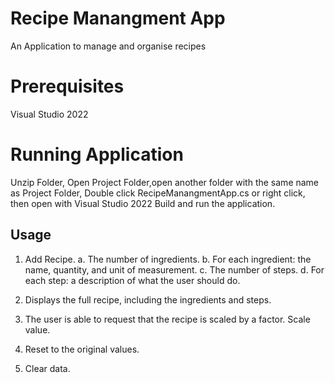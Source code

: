 # Recipe Manangment App
An Application to manage and organise recipes

# Prerequisites
Visual Studio 2022

# Running Application
Unzip Folder,
Open Project Folder,open another folder with the same name as Project Folder, 
Double click RecipeManangmentApp.cs or right click, then open with Visual Studio 2022
Build and run the application.

## Usage

1. Add Recipe.
  a. The number of ingredients.
  b. For each ingredient: the name, quantity, and unit of measurement.
  c. The number of steps.
  d. For each step: a description of what the user should do.

2. Displays the full recipe, including the ingredients and steps.
3. The user is able to request that the recipe is scaled by a factor.
  Scale value.
4. Reset to the original values.
5. Clear data.
